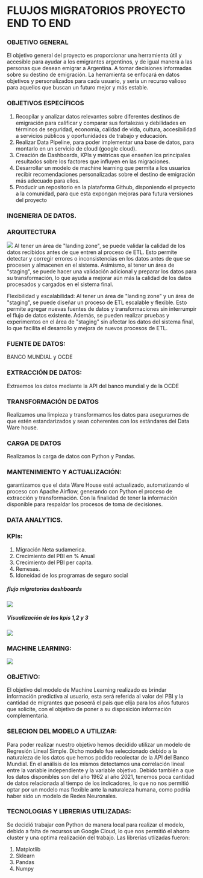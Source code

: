 # FLUJOS MIGRATORIOS PROYECTO END TO END</b>
### OBJETIVO GENERAL
El objetivo general del proyecto es proporcionar una herramienta útil y accesible
para ayudar a los emigrantes argentinos, y de igual manera a las personas que
desean emigrar a Argentina. A tomar decisiones informadas sobre su destino de
emigración. La herramienta se enfocará en datos objetivos y personalizados para
cada usuario, y sería un recurso valioso para aquellos que buscan un futuro mejor y
más estable.

### OBJETIVOS ESPECÍFICOS
1. Recopilar y analizar datos relevantes sobre diferentes destinos de emigración
para calificar y comparar sus fortalezas y debilidades en términos de
seguridad, economía, calidad de vida, cultura, accesibilidad a servicios
públicos y oportunidades de trabajo y educación.
2. Realizar Data Pipeline, para poder implementar una base de datos, para
montarlo en un servicio de cloud (google cloud).
3. Creación de Dashboards, KPIs y métricas que enseñen los principales
resultados sobre los factores que influyen en las migraciones.
4. Desarrollar un modelo de machine learning que permita a los usuarios
recibir recomendaciones personalizadas sobre el destino de emigración más adecuado para ellos.
5. Producir un repositorio en la plataforma Github, disponiendo el proyecto a la
comunidad, para que esta expongan mejoras para futura versiones del
proyecto

### INGENIERIA DE DATOS.
### ARQUITECTURA
![](https://github.com/matiasgarroa/Grupo10-Proyecto-Final-Migraciones/blob/main/Semana%202/arquitectura%20GCP.png)
Al tener un área de "landing zone", se puede validar la calidad de los datos recibidos antes de que entren al proceso de ETL. Esto permite detectar y corregir errores o inconsistencias en los datos antes de que se procesen y almacenen en el sistema. Asimismo, al tener un área de "staging", se puede hacer una validación adicional y preparar los datos para su transformación, lo que ayuda a mejorar aún más la calidad de los datos procesados y cargados en el sistema final.

Flexibilidad y escalabilidad: Al tener un área de "landing zone" y un área de "staging", se puede diseñar un proceso de ETL escalable y flexible. Esto permite agregar nuevas fuentes de datos y transformaciones sin interrumpir el flujo de datos existente. Además, se pueden realizar pruebas y experimentos en el área de "staging" sin afectar los datos del sistema final, lo que facilita el desarrollo y mejora de nuevos procesos de ETL.

### FUENTE DE DATOS:
BANCO MUNDIAL y OCDE

### EXTRACCIÓN DE DATOS: 
Extraemos los datos mediante la API del banco mundial y de la OCDE
### TRANSFORMACIÓN DE DATOS
Realizamos una limpieza y transformamos los datos para asegurarnos de que estén estandarizados y sean coherentes con los estándares del Data Ware house.
### CARGA DE DATOS
Realizamos la carga de datos con Python y Pandas.
### MANTENIMIENTO Y ACTUALIZACIÓN:
garantizamos que el data Ware House esté actualizado, automatizando el proceso con Apache Airflow, generando con Python el proceso de extracción y transformación. Con la finalidad de tener la información disponible para respaldar los procesos de toma de decisiones.

### DATA ANALYTICS.
### KPIs:
1. Migración Neta sudamerica.
2. Crecimiento del PBI en % Anual
3. Crecimiento del PBI per capita.
4. Remesas.
5. Idoneidad de los programas de seguro social
##### flujo migratorios dashboards 
![](https://github.com/matiasgarroa/Grupo10-Proyecto-Final-Migraciones/blob/main/Semana%203/flow%20map.jpeg)
##### Visualización de los kpis 1,2 y 3 
![](https://github.com/matiasgarroa/Grupo10-Proyecto-Final-Migraciones/blob/main/Semana%203/dashboard%20kpi%20(PIB%2C%20MIGRACION%20NETA).JPG)

### MACHINE LEARNING:
![](https://github.com/matiasgarroa/Grupo10-Proyecto-Final-Migraciones/blob/main/Semana%202/ML.jpeg)
### OBJETIVO:
El objetivo del modelo de Machine Learning realizado es brindar información predictiva al usuario, esta será referida al valor del PBI y la cantidad de migrantes que poseerá el país que elija para los años futuros que solicite, con el objetivo de poner a su disposición información complementaria.
### SELECION DEL MODELO A UTILIZAR:
Para poder realizar nuestro objetivo hemos decidido utilizar un modelo de Regresión Lineal Simple. Dicho modelo fue seleccionado debido a la naturaleza de los datos que hemos podido recolectar de la API del Banco Mundial. En el análisis de los mismos detectamos una correlación lineal entre la variable independiente y la variable objetivo. Debido también a que los datos disponibles son del año 1962 al año 2021, tenemos poca cantidad de datos relacionada al tiempo de los indicadores, lo que no nos permitió optar  por un modelo mas flexible ante la naturaleza humana, como podría haber sido un modelo de Redes Neuronales.
### TECNOLOGIAS Y LIBRERIAS UTILIZADAS:
Se decidió trabajar con Python de manera local para realizar el modelo, debido a falta de recursos un Google Cloud, lo que nos permitió el ahorro cluster y una optima realización del trabajo.
Las librerias utlizadas fueron:
1. Matplotlib
2. Sklearn
3. Pandas
4. Numpy

